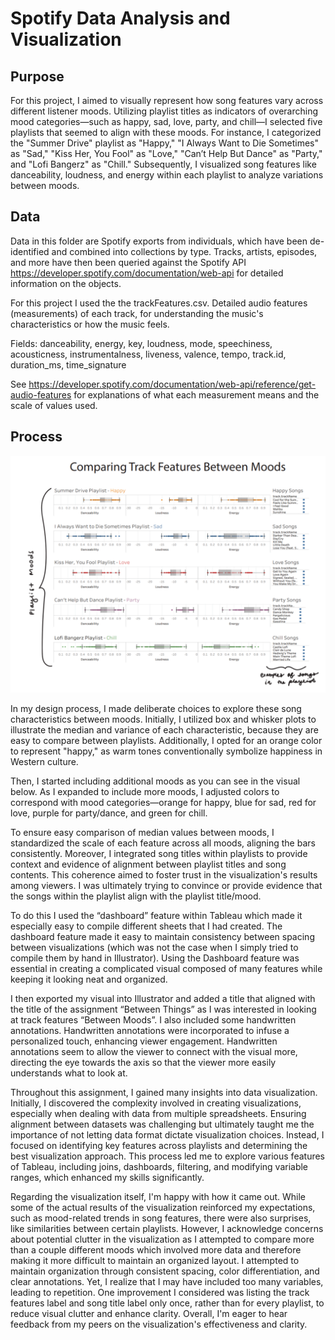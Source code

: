 # Spotify Data Analysis and Visualization
## Purpose
For this project, I aimed to visually represent how song features vary across different listener moods. Utilizing playlist titles as indicators of overarching mood categories—such as happy, sad, love, party, and chill—I selected five playlists that seemed to align with these moods. For instance, I categorized the "Summer Drive" playlist as "Happy," "I Always Want to Die Sometimes" as "Sad," "Kiss Her, You Fool" as "Love," "Can’t Help But Dance" as "Party," and "Lofi Bangerz" as "Chill." Subsequently, I visualized song features like danceability, loudness, and energy within each playlist to analyze variations between moods.

## Data
Data in this folder are Spotify exports from individuals, which have been de-identified and combined into collections by type.  Tracks, artists, episodes, and more have then been queried against the Spotify API https://developer.spotify.com/documentation/web-api for detailed information on the objects.  

For this project I used the the trackFeatures.csv. Detailed audio features (measurements) of each track, for understanding the music's characteristics or how the music feels.  

Fields: danceability, energy, key, loudness, mode, speechiness, acousticness, instrumentalness, liveness, valence, tempo, track.id, duration_ms, time_signature  

See https://developer.spotify.com/documentation/web-api/reference/get-audio-features for explanations of what each measurement means and the scale of values used.

## Process

<img src = "spotify_four.png" width = "600">

In my design process, I made deliberate choices to explore these song characteristics between moods. Initially, I utilized box and whisker plots to illustrate the median and variance of each characteristic, because they are easy to compare between playlists. Additionally, I opted for an orange color to represent "happy," as warm tones conventionally symbolize happiness in Western culture.

Then, I started including additional moods as you can see in the visual below. As I expanded to include more moods, I adjusted colors to correspond with mood categories—orange for happy, blue for sad, red for love, purple for party/dance, and green for chill.

To ensure easy comparison of median values between moods, I standardized the scale of each feature across all moods, aligning the bars consistently. Moreover, I integrated song titles within playlists to provide context and evidence of alignment between playlist titles and song contents. This coherence aimed to foster trust in the visualization's results among viewers. I was ultimately trying to convince or provide evidence that the songs within the playlist align with the playlist title/mood. 

To do this I used the “dashboard” feature within Tableau which made it especially easy to compile different sheets that I had created. The dashboard feature made it easy to maintain consistency between spacing between visualizations (which was not the case when I simply tried to compile them by hand in Illustrator). Using the Dashboard feature was essential in creating a complicated visual composed of many features while keeping it looking neat and organized. 

I then exported my visual into Illustrator and added a title that aligned with the title of the assignment “Between Things” as I was interested in looking at track features “Between Moods”. I also included some handwritten annotations. Handwritten annotations were incorporated to infuse a personalized touch, enhancing viewer engagement. Handwritten annotations seem to allow the viewer to connect with the visual more, directing the eye towards the axis so that the viewer more easily understands what to look at.

Throughout this assignment, I gained many insights into data visualization. Initially, I discovered the complexity involved in creating visualizations, especially when dealing with data from multiple spreadsheets. Ensuring alignment between datasets was challenging but ultimately taught me the importance of not letting data format dictate visualization choices. Instead, I focused on identifying key features across playlists and determining the best visualization approach. This process led me to explore various features of Tableau, including joins, dashboards, filtering, and modifying variable ranges, which enhanced my skills significantly.

Regarding the visualization itself, I'm happy with how it came out. While some of the actual results of the visualization reinforced my expectations, such as mood-related trends in song features, there were also surprises, like similarities between certain playlists. However, I acknowledge concerns about potential clutter in the visualization as I attempted to compare more than a couple different moods which involved more data and therefore making it more difficult to maintain an organized layout. I attempted to maintain organization through consistent spacing, color differentiation, and clear annotations. Yet, I realize that I may have included too many variables, leading to repetition. One improvement I considered was listing the track features label and song title label only once, rather than for every playlist, to reduce visual clutter and enhance clarity. Overall, I'm eager to hear feedback from my peers on the visualization's effectiveness and clarity.




